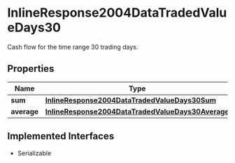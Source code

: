 

# InlineResponse2004DataTradedValueDays30

Cash flow for the time range 30 trading days.

## Properties

Name | Type | Description | Notes
------------ | ------------- | ------------- | -------------
**sum** | [**InlineResponse2004DataTradedValueDays30Sum**](InlineResponse2004DataTradedValueDays30Sum.md) |  |  [optional]
**average** | [**InlineResponse2004DataTradedValueDays30Average**](InlineResponse2004DataTradedValueDays30Average.md) |  |  [optional]


## Implemented Interfaces

* Serializable


